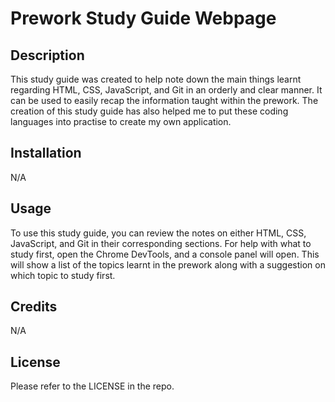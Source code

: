 # Prework Study Guide Webpage

## Description

This study guide was created to help note down the main things learnt regarding HTML, CSS, JavaScript, and Git in an orderly and clear manner. It can be used to easily recap the information taught within the prework. The creation of this study guide has also helped me to put these coding languages into practise to create my own application. 

## Installation

N/A

## Usage

To use this study guide, you can review the notes on either HTML, CSS, JavaScript, and Git in their corresponding sections. For help with what to study first, open the Chrome DevTools, and a console panel will open. This will show a list of the topics learnt in the prework along with a suggestion on which topic to study first. 

## Credits

N/A

## License

Please refer to the LICENSE in the repo.